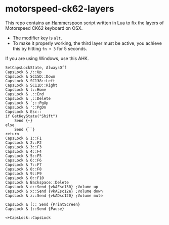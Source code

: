 # motorspeed-ck62-layers

This repo contains an [Hammerspoon](https://github.com/Hammerspoon/hammerspoon) script written in Lua to fix the layers of Motorspeed CK62 keyboard on OSX.

- The modifier key is `alt`. 
- To make it properly working, the third layer must be active, you achieve this by hitting `fn + 3` for 5 seconds. 

If you are using Windows, use this AHK.

```ahk
SetCapsLockState, AlwaysOff
CapsLock & /::Up
CapsLock & SC15D::Down
CapsLock & SC138::Left
CapsLock & SC11D::Right
CapsLock & l::Home
CapsLock & .::End
CapsLock & ,::Delete
CapsLock & `;::PgUp
CapsLock & '::PgDn
CapsLock & Esc::
if GetKeyState("Shift")
	Send {~}
else
	Send {``}
return
CapsLock & 1::F1
CapsLock & 2::F2
CapsLock & 3::F3
CapsLock & 4::F4
CapsLock & 5::F5
CapsLock & 6::F6
CapsLock & 7::F7
CapsLock & 8::F8
CapsLock & 9::F9
CapsLock & 0::F10
CapsLock & Backspace::Delete
CapsLock & c::Send {vkAFsc130} ;Volume up
CapsLock & x::Send {vkAEsc12e} ;Volume down
CapsLock & z::Send {vkADsc120} ;Volume mute

CapsLock & [:: Send {PrintScreen}
CapsLock & ]::Send {Pause}

<+CapsLock::CapsLock
```
